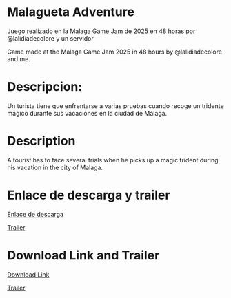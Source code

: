 # Malagueta Adventure

Juego realizado en la Malaga Game Jam de 2025 en 48 horas por @lalidiadecolore y un servidor

Game made at the Malaga Game Jam 2025 in 48 hours by @lalidiadecolore and me.

# Descripcion:
  Un turista tiene que enfrentarse a varias pruebas cuando recoge un tridente mágico durante sus vacaciones en la ciudad de Málaga.

# Description
  A tourist has to face several trials when he picks up a magic trident during his vacation in the city of Malaga.

# Enlace de descarga y trailer
  <a href="https://punky-ducky-studio.itch.io/malagueta-adventure">Enlace de descarga</a>

  <a href="https://www.youtube.com/watch?v=gFikZ7x0xYA">Trailer</a>

# Download Link and Trailer
  <a href="https://punky-ducky-studio.itch.io/malagueta-adventure">Download Link</a>
  
  <a href="https://www.youtube.com/watch?v=gFikZ7x0xYA">Trailer</a>
 
